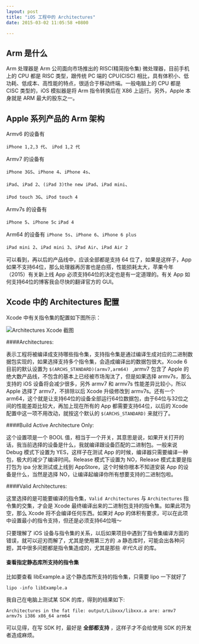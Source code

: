 ```yaml
---
layout: post
title: "iOS 工程中的 Architectures"
date: 2015-03-02 11:05:58 +0800

---
```


## Arm 是什么
Arm 处理器是 Arm 公司面向市场推出的 RISC(精简指令集) 微处理器，目前手机上的 CPU 都是 RISC 类型，跟传统 PC 端的 CPU(CISC) 相比，具有体积小、低功耗、低成本、高性能的特点，很适合于移动终端。一般电脑上的 CPU 都是 CISC 类型的，iOS 模拟器是将 Arm 指令转换后在 X86 上运行。另外，Apple 本身就是 ARM 最大的股东之一。

<!--more-->

## Apple 系列产品的 Arm 架构

Armv6 的设备有 

`iPhone 1,2,3 代`、 `iPod 1,2 代`  

Armv7 的设备有 

`iPhone 3GS`、`iPhone 4`、`iPhone 4s`、

`iPad`、`iPad 2`、`(iPad 3)the new iPad`、`iPad mini`、

`iPod touch 3G`、`iPod touch 4`

Armv7s 的设备有 

`iPhone 5`、`iPhone 5c`
`iPad 4`

Arm64 的设备有 `iPhone 5s`、`iPhone 6`、`iPhone 6 plus`

`iPad mini 2`、`iPad mini 3`、`iPad Air`、`iPad Air 2`

可以看到，再以后的产品线中，应该全部都是支持 64 位了，如果是这样子，App 如果不支持64位，那么处理器再厉害也是白搭，性能损耗太大，苹果今年（2015）有关新上线 App 必须支持64位的决定也是有一定道理的。有关 App 如何支持64位的博客我会尽快的翻译官方的 GUI。

## Xcode 中的 Architectures 配置

Xcode 中有关指令集的配置如下图所示：

![Architectures Xcode 截图](http://7vzucb.com1.z0.glb.clouddn.com/blog.Architectures.png)



####Architectures:

表示工程将被编译成支持哪些指令集，支持指令集是通过编译生成对应的二进制数据包实现的，如果选择支持多个指令集，会造成编译出的数据包很大。Xcode 6 目前的默认设置为 `$(ARCHS_STANDARD)(armv7,arm64) ` ,armv7 包含了 Apple 的绝大数产品线，不包含的基本上已经被市场淘汰了，但是如果选择 armv7s，那么支持的 iOS 设备将会减少很多，另外 armv7 和 armv7s 性能差异比较小，所以 Apple 选择了 armv7，不排除以后 Xcode 升级修改到 armv7s。还有一个 arm64，这个就是让支持64位的设备全部运行64位数据包，由于64位与32位之间的性能差距比较大，再加上现在所有的 App 都需要支持64位，以后的 Xcode 配置中这一项不用改动，就按这个默认的 `$(ARCHS_STANDARD)` 来就行了。

####Build Active Architecture Only:

这个设置项是一个 BOOL 值，相当于一个开关，其意思是说，如果开关打开的话，我当前选择的设备是什么，我就编译跟设备匹配的二进制包。一般来说 Debug 模式下设置为 YES，这样子在测试 App 的时候，编译器只需要编译一种包，极大的减少了编译时间。Release 模式下设置为 NO，Release 模式主要是指打包为 ipa 分发测试或上线到 AppStore，这个时候你根本不知道安装 App 的设备是什么，当然是选择 NO，让编译起编译你所有想要支持的二进制包啦。

####Valid Architectures:

这里选择的是可能要编译的指令集，`Valid Architectures` 与 `Architectures` 指令集的交集，才会是 Xcode 最终编译出来的二进制包支持的指令集。如果此项为空，那么 Xcode 将不会编译任何东西。如果对 App 的体积有要求，可以在此项中设置最小的指令支持，但还是必须支持64位哦～

只要理解了 iOS 设备与指令集的关系，以后如果项目中遇到了指令集编译方面的错误，就可以迎刃而解了，尤其是使用第三方的 .a 静态库时，可能会出各种问题，其中很多问题都是指令集造成的，尤其是那些 _年代久远_ 的库。

#### 查看指定静态库所支持的指令集

比如要查看 libExample.a 这个静态库所支持的指令集，只需要 lipo 一下就好了

    lipo -info libExample.a
    
我自己在电脑上测试某 SDK 的库，得到的结果如下:

	Architectures in the fat file: output/Libxxx/libxxx.a are: armv7 armv7s i386 x86_64 arm64 
	
可以见得，在写 SDK 时，最好是 **全部都支持** ，这样子才不会给使用 SDK 的开发者造成麻烦。
